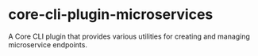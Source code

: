# core-cli-plugin-microservices
A Core CLI plugin that provides various utilities for creating and managing microservice endpoints.
